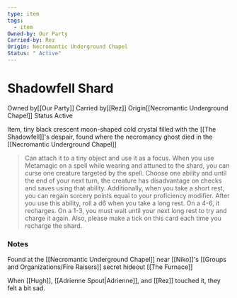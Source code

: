 ```yaml
---
type: item
tags:
  - item
Owned-by: Our Party
Carried-by: Rez
Origin: Necromantic Underground Chapel
Status: " Active"
---
```


#  Shadowfell Shard

<span class="dataview inline-field"><span class="inline-field-key">Owned by</span><span class="inline-field-value">[[Our Party]]</span></span>
<span class="dataview inline-field"><span class="inline-field-key">Carried by</span><span class="inline-field-value">[[Rez]]</span></span>
<span class="dataview inline-field"><span class="inline-field-key">Origin</span><span class="inline-field-value">[[Necromantic Underground Chapel]]</span></span>
<span class="dataview inline-field"><span class="inline-field-key">Status</span><span class="inline-field-value"> Active</span></span>

Item,  tiny black crescent moon-shaped cold crystal filled with the [[The Shadowfell]]'s despair, found where the necromancy ghost died in the [[Necromantic Underground Chapel]]


> Can attach it to a tiny object and use it as a focus. When you use Metamagic on a spell while wearing and attuned to the shard, you can curse one creature targeted by the spell. Choose one ability and until the end of your next turn, the creature has disadvantage on checks and saves using that ability. Additionally, when you take a short rest, you can regain sorcery points equal to your proficiency modifier. After you use this ability, roll a d6 when you take a long rest. On a 4-6, it recharges. On a 1-3, you must wait until your next long rest to try and charge it again. Also, please make a tick on this card each time you recharge the shard. 


### Notes

Found at the [[Necromantic Underground Chapel]] near [[Niko]]'s [[Groups and Organizations/Fire Raisers]] secret hideout [[The Furnace]]

When [[Hugh]], [[Adrienne Spout|Adrienne]], and [[Rez]] touched it, they felt a bit sad. 